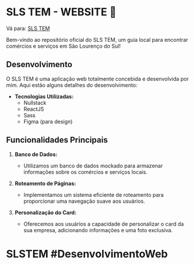# SLS TEM - WEBSITE 🚀

Vá para: <a href='https://slstem.com.br' target='_blank'>SLS TEM</a>

Bem-vindo ao repositório oficial do SLS TEM, um guia local para encontrar comércios e serviços em São Lourenço do Sul!

## Desenvolvimento

O SLS TEM é uma aplicação web totalmente concebida e desenvolvida por mim. Aqui estão alguns detalhes do desenvolvimento:

- **Tecnologias Utilizadas:**
  - Nullstack
  - ReactJS
  - Sass
  - Figma (para design)

## Funcionalidades Principais

1. **Banco de Dados:**
   - Utilizamos um banco de dados mockado para armazenar informações sobre os comércios e serviços locais.

2. **Roteamento de Páginas:**
   - Implementamos um sistema eficiente de roteamento para proporcionar uma navegação suave aos usuários.

3. **Personalização do Card:**
   - Oferecemos aos usuários a capacidade de personalizar o card da sua empresa, adicionando informações e uma foto exclusiva.

# SLSTEM #DesenvolvimentoWeb
